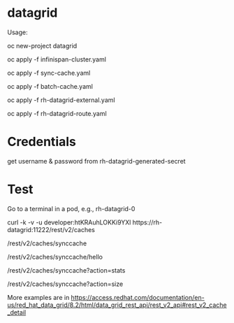 # datagrid
Usage:

oc new-project datagrid

oc apply -f infinispan-cluster.yaml

oc apply -f sync-cache.yaml

oc apply -f batch-cache.yaml

oc apply -f rh-datagrid-external.yaml

oc apply -f rh-datagrid-route.yaml


# Credentials
get username & password from rh-datagrid-generated-secret


# Test
Go to a terminal in a pod, e.g.,  rh-datagrid-0

curl -k -v -u developer:htKRAuhLOKKi9YXl https://rh-datagrid:11222/rest/v2/caches

/rest/v2/caches/synccache

/rest/v2/caches/synccache/hello

/rest/v2/caches/synccache?action=stats

/rest/v2/caches/synccache?action=size

More examples are in https://access.redhat.com/documentation/en-us/red_hat_data_grid/8.2/html/data_grid_rest_api/rest_v2_api#rest_v2_cache_detail

